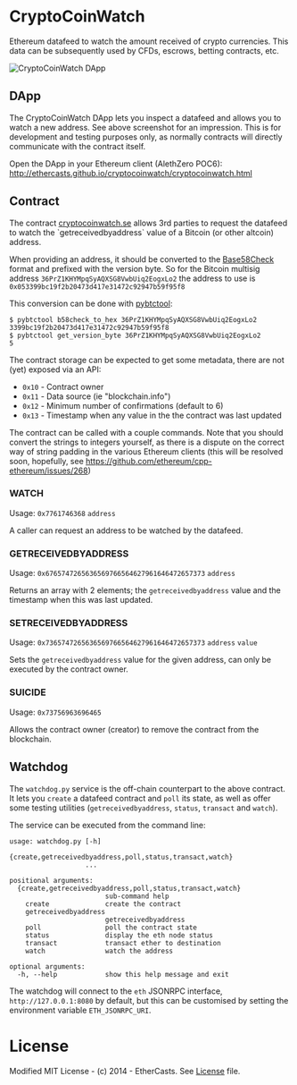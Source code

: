 CryptoCoinWatch
===============

Ethereum datafeed to watch the amount received of crypto currencies. This data can be subsequently used by CFDs, escrows, betting contracts, etc.

![CryptoCoinWatch DApp](https://i.imgur.com/s3FnhWv.png)

## DApp

The CryptoCoinWatch DApp lets you inspect a datafeed and allows you to watch a new address. See above screenshot for an impression. This is for development and testing purposes only, as normally contracts will directly communicate with the contract itself.

Open the DApp in your Ethereum client (AlethZero POC6): http://ethercasts.github.io/cryptocoinwatch/cryptocoinwatch.html

## Contract

The contract [cryptocoinwatch.se](examples/cryptocoinwatch.se`) allows 3rd parties to request the datafeed to watch the `getreceivedbyaddress` value of a Bitcoin (or other altcoin) address.

When providing an address, it should be converted to the [Base58Check](https://en.bitcoin.it/wiki/Base58Check_encoding) format and prefixed with the version byte. So for the Bitcoin multisig address `36PrZ1KHYMpqSyAQXSG8VwbUiq2EogxLo2` the address to use is `0x053399bc19f2b20473d417e31472c92947b59f95f8`

This conversion can be done with [pybtctool](https://github.com/vbuterin/pybitcointools):
```
$ pybtctool b58check_to_hex 36PrZ1KHYMpqSyAQXSG8VwbUiq2EogxLo2
3399bc19f2b20473d417e31472c92947b59f95f8
$ pybtctool get_version_byte 36PrZ1KHYMpqSyAQXSG8VwbUiq2EogxLo2
5
```

The contract storage can be expected to get some metadata, there are not (yet) exposed via an API:

- `0x10` - Contract owner
- `0x11` - Data source (ie "blockchain.info")
- `0x12` - Minimum number of confirmations (default to 6)
- `0x13` - Timestamp when any value in the the contract was last updated

The contract can be called with a couple commands. Note that you should convert the strings to integers yourself, as there is a dispute on the correct way of string padding in the various Ethereum clients (this will be resolved soon, hopefully, see https://github.com/ethereum/cpp-ethereum/issues/268)


### WATCH
Usage: `0x7761746368` `address`

A caller can request an address to be watched by the datafeed.

### GETRECEIVEDBYADDRESS
Usage: `0x6765747265636569766564627961646472657373` `address`

Returns an array with 2 elements; the `getreceivedbyaddress` value and the timestamp when this was last updated.

### SETRECEIVEDBYADDRESS
Usage: `0x7365747265636569766564627961646472657373` `address` `value`

Sets the `getreceivedbyaddress` value for the given address, can only be executed by the contract owner.

### SUICIDE
Usage: `0x73756963696465`

Allows the contract owner (creator) to remove the contract from the blockchain.

## Watchdog

The `watchdog.py` service is the off-chain counterpart to the above contract. It lets you `create` a datafeed contract and `poll` its state, as well as offer some testing utilities (`getreceivedbyaddress`, `status`, `transact` and `watch`).

The service can be executed from the command line:

```
usage: watchdog.py [-h]
                   {create,getreceivedbyaddress,poll,status,transact,watch}
                   ...

positional arguments:
  {create,getreceivedbyaddress,poll,status,transact,watch}
                        sub-command help
    create              create the contract
    getreceivedbyaddress
                        getreceivedbyaddress
    poll                poll the contract state
    status              display the eth node status
    transact            transact ether to destination
    watch               watch the address

optional arguments:
  -h, --help            show this help message and exit
```

The watchdog will connect to the `eth` JSONRPC interface, `http://127.0.0.1:8080` by default, but this can be customised by setting the environment variable `ETH_JSONRPC_URI`.

# License

Modified MIT License - (c) 2014 - EtherCasts. See [License](LICENSE.md) file.
